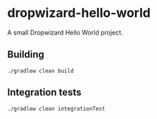# dropwizard-hello-world
A small Dropwizard Hello World project. 

## Building
`./gradlew clean build`

## Integration tests
`./gradlew clean integrationTest`
